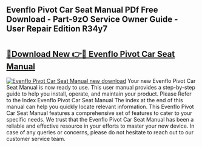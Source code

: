 ## Evenflo Pivot Car Seat Manual PDf Free Download - Part-9zO Service Owner Guide - User Repair Edition R34y7

# <h2><a href="http://bc32207.oget.top/?id=Evenflo+Pivot+Car+Seat+Manual">🔗Download New 👉🔴 Evenflo Pivot Car Seat Manual</a></h2>

[![Evenflo Pivot Car Seat Manual new download](https://i.imgur.com/5g1atiW.png)](http://bc32207.oget.top/?id=Evenflo+Pivot+Car+Seat+Manual)
Your new Evenflo Pivot Car Seat Manual is now ready to use. This user manual provides a step-by-step guide to help you install, operate, and maintain your product. Please Refer to the Index Evenflo Pivot Car Seat Manual The index at the end of this manual can help you quickly locate relevant information. This Evenflo Pivot Car Seat Manual features a comprehensive set of features to cater to your specific needs. We trust that the Evenflo Pivot Car Seat Manual has been a reliable and effective resource in your efforts to master your new device. In case of any queries or concerns, please do not hesitate to reach out to our customer service team.

